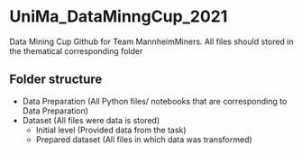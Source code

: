 # UniMa_DataMinngCup_2021
Data Mining Cup Github for Team MannheimMiners. All files should stored in the thematical corresponding folder
## Folder structure
- Data Preparation (All Python files/ notebooks that are corresponding to Data Preparation)
- Dataset (All files were data is stored)
  - Initial level (Provided data from the task)
  - Prepared dataset (All files in which data was transformed)
